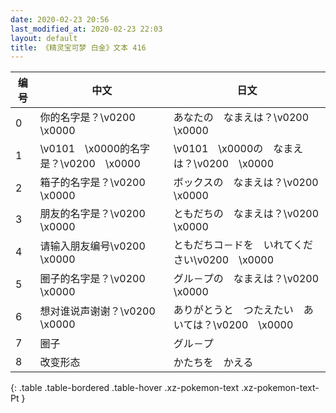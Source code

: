 ```yaml
---
date: 2020-02-23 20:56
last_modified_at: 2020-02-23 22:03
layout: default
title: 《精灵宝可梦 白金》文本 416
---
```

| 编号 | 中文 | 日文 |
| ---- | ---- | ---- |
| 0 | 你的名字是？\v0200　\x0000 | あなたの　なまえは？\v0200　\x0000 |
| 1 | \v0101　\x0000的名字是？\v0200　\x0000 | \v0101　\x0000の　なまえは？\v0200　\x0000 |
| 2 | 箱子的名字是？\v0200　\x0000 | ボックスの　なまえは？\v0200　\x0000 |
| 3 | 朋友的名字是？\v0200　\x0000 | ともだちの　なまえは？\v0200　\x0000 |
| 4 | 请输入朋友编号\v0200　\x0000 | ともだちコ－ドを　いれてください\v0200　\x0000 |
| 5 | 圈子的名字是？\v0200　\x0000 | グル－プの　なまえは？\v0200　\x0000 |
| 6 | 想对谁说声谢谢？\v0200　\x0000 | ありがとうと　つたえたい　あいては？\v0200　\x0000 |
| 7 | 圈子 | グル－プ |
| 8 | 改变形态 | かたちを　かえる |
{: .table .table-bordered .table-hover .xz-pokemon-text .xz-pokemon-text-Pt }